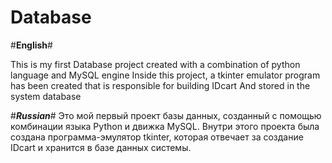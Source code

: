# Database


#**English**#

This is my first Database project created with a combination of python language and MySQL engine
Inside this project, a tkinter emulator program has been created that is responsible for building IDcart And stored in the system database


#**_Russian_**#
Это мой первый проект базы данных, созданный с помощью комбинации языка Python и движка MySQL.
Внутри этого проекта была создана программа-эмулятор tkinter, которая отвечает за создание IDcart и хранится в базе данных системы.

